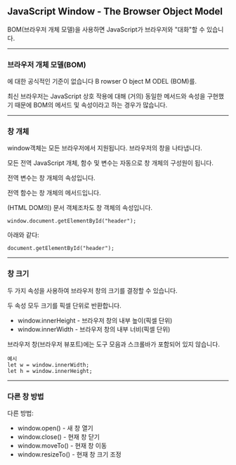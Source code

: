 ## JavaScript Window - The Browser Object Model

BOM(브라우저 개체 모델)을 사용하면 JavaScript가 브라우저와 "대화"할 수 있습니다.

---

### 브라우저 개체 모델(BOM)

에 대한 공식적인 기준이 없습니다 B rowser O bject M ODEL (BOM)를.

최신 브라우저는 JavaScript 상호 작용에 대해 (거의) 동일한 메서드와 속성을 구현했기 때문에 BOM의 메서드 및 속성이라고 하는 경우가 많습니다.

---

### 창 개체

window객체는 모든 브라우저에서 지원됩니다. 브라우저의 창을 나타냅니다.

모든 전역 JavaScript 개체, 함수 및 변수는 자동으로 창 개체의 구성원이 됩니다.

전역 변수는 창 개체의 속성입니다.

전역 함수는 창 개체의 메서드입니다.

(HTML DOM의) 문서 객체조차도 창 객체의 속성입니다.

    window.document.getElementById("header");

아래와 같다:

    document.getElementById("header");

---

### 창 크기

두 가지 속성을 사용하여 브라우저 창의 크기를 결정할 수 있습니다.

두 속성 모두 크기를 픽셀 단위로 반환합니다.

- window.innerHeight - 브라우저 창의 내부 높이(픽셀 단위)
- window.innerWidth - 브라우저 창의 내부 너비(픽셀 단위)

브라우저 창(브라우저 뷰포트)에는 도구 모음과 스크롤바가 포함되어 있지 않습니다.

    예시
    let w = window.innerWidth;
    let h = window.innerHeight;

---

### 다른 창 방법

다른 방법:

- window.open() - 새 창 열기
- window.close() - 현재 창 닫기
- window.moveTo() - 현재 창 이동
- window.resizeTo() - 현재 창 크기 조정

